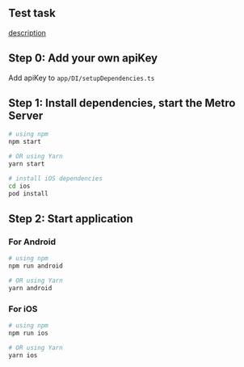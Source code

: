 ## Test task 
[description](https://lavender-rice-563.notion.site/Test-task-6c4fcd94cbdf4d519f29d0c0748e5b89)

## Step 0: Add your own apiKey 

Add apiKey to ```app/DI/setupDependencies.ts```  

## Step 1: Install dependencies, start the Metro Server

```bash
# using npm
npm start

# OR using Yarn
yarn start

# install iOS dependencies
cd ios
pod install
```

## Step 2: Start application

### For Android

```bash
# using npm
npm run android

# OR using Yarn
yarn android
```

### For iOS

```bash
# using npm
npm run ios

# OR using Yarn
yarn ios
```
